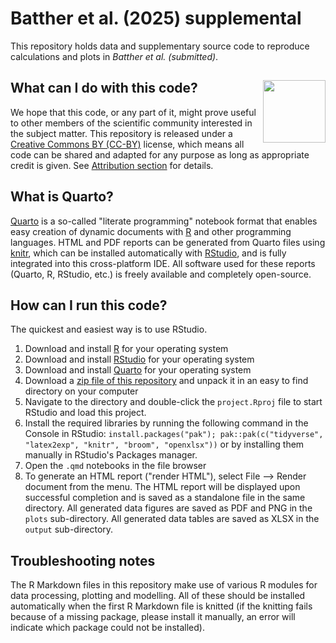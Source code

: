 # Batther et al. (2025) supplemental

This repository holds data and supplementary source code to reproduce calculations and plots in *Batther et al. (submitted)*.

## What can I do with this code? <a href="https://creativecommons.org/licenses/by/4.0/"><img src="https://mirrors.creativecommons.org/presskit/buttons/88x31/png/by.png" align = "right" width = "100"/></a>

We hope that this code, or any part of it, might prove useful to other members of the scientific community interested in the subject matter. This repository is released under a [Creative Commons BY (CC-BY)](https://creativecommons.org/licenses/by/4.0/) license, which means all code can be shared and adapted for any purpose as long as appropriate credit is given. See [Attribution section](https://creativecommons.org/licenses/by/4.0/) for details. 

## What is Quarto?

[Quarto](https://quarto.org/) is a so-called "literate programming" notebook format that enables easy creation of dynamic documents with [R](https://quarto.org/docs/computations/r.html) and other programming languages. HTML and PDF reports can be generated from Quarto files using [knitr](http://yihui.name/knitr/), which can be installed automatically with [RStudio](http://www.rstudio.com/), and is fully integrated into this cross-platform IDE. All software used for these reports (Quarto, R, RStudio, etc.) is freely available and completely open-source. 

## How can I run this code?

The quickest and easiest way is to use RStudio.

 1. Download and install [R](https://cran.rstudio.com/) for your operating system
 1. Download and install [RStudio](https://www.rstudio.com/products/rstudio/download/) for your operating system
 1. Download and install [Quarto](https://quarto.org/) for your operating system
 1. Download a [zip file of this repository](https://github.com/KopfLab/2025_batther_et_al_C_limitation/archive/master.zip) and unpack it in an easy to find directory on your computer
 1. Navigate to the directory and double-click the `project.Rproj` file to start RStudio and load this project.
 1. Install the required libraries by running the following command in the Console in RStudio: `install.packages("pak"); pak::pak(c("tidyverse", "latex2exp", "knitr", "broom", "openxlsx"))` or by installing them manually in RStudio's Packages manager.
 1. Open the `.qmd` notebooks in the file browser
 1. To generate an HTML report ("render HTML"), select File --> Render document from the menu. The HTML report will be displayed upon successful completion and is saved as a standalone file in the same directory. All generated data figures are saved as PDF and PNG in the `plots` sub-directory. All generated data tables are saved as XLSX in the `output` sub-directory.
 
## Troubleshooting notes

The R Markdown files in this repository make use of various R modules for data processing, plotting and modelling. All of these should be installed automatically when the first R Markdown file is knitted (if the knitting fails because of a missing package, please install it manually, an error will indicate which package could not be installed). 
